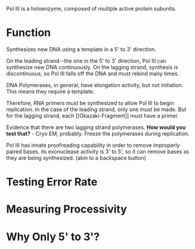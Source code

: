 Pol III is a holoenzyme, composed of mulitple active protein subunits.

# Function
Synthesizes new DNA using a template in a 5' to 3' direction. 

On the leading strand--the one in the 5' to 3' direction, Pol III can synthesize new DNA continuously. On the lagging strand, synthesis is discontinuous, so Pol III falls off the DNA and must rebind many times. 

DNA Polymerases, in general, have elongation activity, but not initiation. This means they require a template. 

Therefore, RNA primers must be synthesized to allow Pol III to begin replication. In the case of the leading strand, only one must be made. But for the lagging strand, each [[Okazaki-Fragment]] must have a primer.

Evidence that there are two lagging strand polymerases.
	**How would you test that?**
	- Cryo EM, probably. Freeze the polymerases during replication.

Pol III has innate proofreading capability in order to remove improperly paired bases, its exonuclease activity is 3' to 5', so it can remove bases as they are being synthesized. (akin to a backspace button)

# Testing Error Rate


# Measuring Processivity


# Why Only 5' to 3'?

